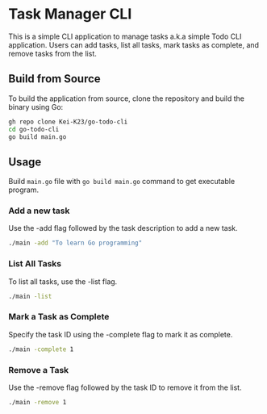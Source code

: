 # Task Manager CLI

This is a simple CLI application to manage tasks a.k.a simple Todo CLI application. Users can add tasks, list all tasks, mark tasks as complete, and remove tasks from the list.

## Build from Source

To build the application from source, clone the repository and build the binary using Go:

```bash
gh repo clone Kei-K23/go-todo-cli
cd go-todo-cli
go build main.go
```

## Usage

Build `main.go` file with `go build main.go` command to get executable program.

### Add a new task

Use the -add flag followed by the task description to add a new task.

```bash
./main -add "To learn Go programming"
```

### List All Tasks

To list all tasks, use the -list flag.

```bash
./main -list
```

### Mark a Task as Complete

Specify the task ID using the -complete flag to mark it as complete.

```bash
./main -complete 1
```

### Remove a Task

Use the -remove flag followed by the task ID to remove it from the list.

```bash
./main -remove 1
```
